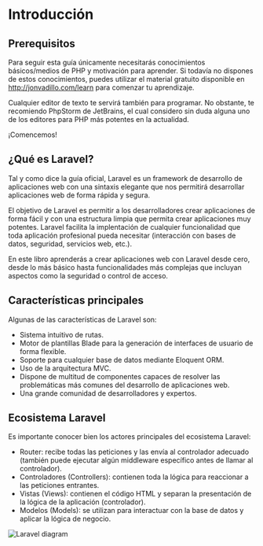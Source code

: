 # Introducción

## Prerequisitos
Para seguir esta guía únicamente necesitarás conocimientos básicos/medios de PHP y motivación para aprender. Si todavía no dispones de estos conocimientos, puedes utilizar el material gratuito disponible en http://jonvadillo.com/learn para comenzar tu aprendizaje.

Cualquier editor de texto te servirá también para programar. No obstante, te recomiendo PhpStorm de JetBrains, el cual considero sin duda alguna uno de los editores para PHP más potentes en la actualidad.

¡Comencemos!

## ¿Qué es Laravel?
Tal y como dice la guía oficial, Laravel es un framework de desarrollo de aplicaciones web con una sintaxis elegante que nos permitirá desarrollar aplicaciones web de forma rápida y segura.

El objetivo de Laravel es permitir a los desarrolladores crear aplicaciones de forma fácil y con una estructura limpia que permita crear aplicaciones muy potentes. Laravel facilita la implentación de cualquier funcionalidad que toda aplicación profesional pueda necesitar (interacción con bases de datos, seguridad, servicios web, etc.).

En este libro aprenderás a crear aplicaciones web con Laravel desde cero, desde lo más básico hasta funcionalidades más complejas que incluyan aspectos como la seguridad o control de acceso.

## Características principales
Algunas de las características de Laravel son:
- Sistema intuitivo de rutas.
- Motor de plantillas Blade para la generación de interfaces de usuario de forma flexible.
- Soporte para cualquier base de datos mediante Eloquent ORM.
- Uso de la arquitectura MVC.
- Dispone de multitud de componentes capaces de resolver las problemáticas más comunes del desarrollo de aplicaciones web.
- Una grande comunidad de desarrolladores y expertos.

## Ecosistema Laravel
Es importante conocer bien los actores principales del ecosistema Laravel:
- Router: recibe todas las peticiones y las envía al controlador adecuado (también puede ejecutar algún middleware específico antes de llamar al controlador).
- Controladores (Controllers): contienen toda la lógica para reaccionar a las peticiones entrantes.
- Vistas (Views): contienen el código HTML y separan la presentación de la lógica de la aplicación (controlador).
- Modelos (Models): se utilizan para interactuar con la base de datos y aplicar la lógica de negocio.

![Laravel diagram](https://raw.githubusercontent.com/jvadillo/guia-laravel-paso-a-paso/master/laravel.jpg)